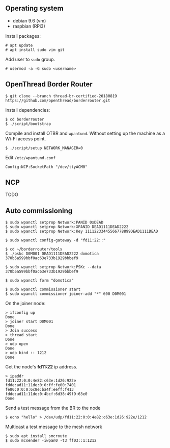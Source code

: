 ## Operating system
- debian 9.6 (vm)
- raspbian (RPi3)

Install packages:
```console
# apt update
# apt install sudo vim git
```
Add user to `sudo` group.
```console
# usermod -a -G sudo <username>
```

## OpenThread Border Router
```console
$ git clone --branch thread-br-certified-20180819 https://github.com/openthread/borderrouter.git
```
Install dependencies:
```console
$ cd borderrouter
$ ./script/bootstrap
```

Compile and install OTBR and `wpantund`. Without setting up the machine as a Wi-Fi access point.
```console
$ ./script/setup NETWORK_MANAGER=0
```

Edit `/etc/wpantund.conf`
```
Config:NCP:SocketPath "/dev/ttyACM0"
```

## NCP
TODO

## Auto commissioning
```console
$ sudo wpanctl setprop Network:PANID 0xDEAD
$ sudo wpanctl setprop Network:XPANID DEAD1111DEAD2222
$ sudo wpanctl setprop Network:Key 11112233445566778899DEAD1111DEAD

$ sudo wpanctl config-gateway -d "fd11:22::"
```
```console
$ cd ~/borderrouter/tools
$ ./pskc D0M001 DEAD1111DEAD2222 domotica
370b5a599bbf0ac63e733b1929bbbef9

$ sudo wpanctl setprop Network:PSKc --data 370b5a599bbf0ac63e733b1929bbbef9
```
```console
$ sudo wpanctl form "domotica"

$ sudo wpanctl commissioner start
$ sudo wpanctl commissioner joiner-add "*" 600 D0M001
```

On the joiner node:
```console
> ifconfig up
Done
> joiner start D0M001
Done
> Join success
> thread start
Done
> udp open
Done
> udp bind :: 1212
Done
```
Get the node's __fd11:22__ ip address.
```console
> ipaddr
fd11:22:0:0:4e82:c63e:1d26:922e
fdde:ad11:11de:0:0:ff:fe00:7401
fe80:0:0:0:6c8e:ba4f:eeff:f413
fdde:ad11:11de:0:4bcf:6d38:49f9:63e0
Done
```
Send a test message from the BR to the node
```console
$ echo "hello" > /dev/udp/fd11:22:0:0:4e82:c63e:1d26:922e/1212
```

Multicast a test message to the mesh network
```console
$ sudo apt install smcroute
$ sudo mcsender -iwpan0 -t3 ff03::1:1212
```
